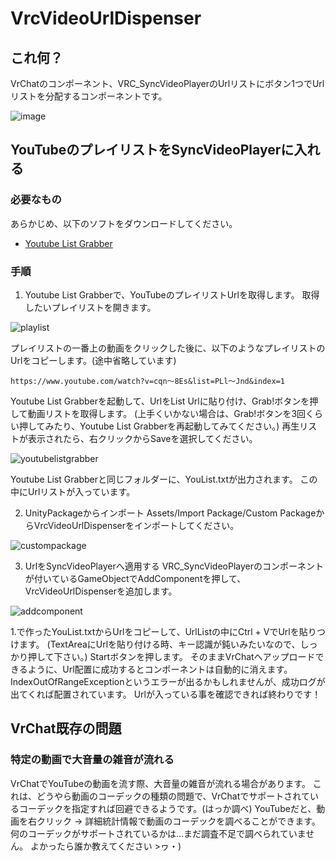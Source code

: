 # VrcVideoUrlDispenser

## これ何？
VrChatのコンポーネント、VRC_SyncVideoPlayerのUrlリストにボタン1つでUrlリストを分配するコンポーネントです。

![image](https://user-images.githubusercontent.com/38412381/38889696-69a0d5a2-42ba-11e8-8955-f1bccaaccb3a.gif)

## YouTubeのプレイリストをSyncVideoPlayerに入れる
### 必要なもの
あらかじめ、以下のソフトをダウンロードしてください。
- [Youtube List Grabber](https://sourceforge.net/projects/youtubelistgrabber/)

### 手順
1. Youtube List Grabberで、YouTubeのプレイリストUrlを取得します。
取得したいプレイリストを開きます。

![playlist](https://user-images.githubusercontent.com/38412381/38888836-c46966d2-42b7-11e8-963a-aab260ee207b.png)

プレイリストの一番上の動画をクリックした後に、以下のようなプレイリストのUrlをコピーします。(途中省略しています)
```
https://www.youtube.com/watch?v=cqn～8Es&list=PLl～Jnd&index=1
```
Youtube List Grabberを起動して、UrlをList Urlに貼り付け、Grab!ボタンを押して動画リストを取得します。
(上手くいかない場合は、Grab!ボタンを3回くらい押してみたり、Youtube List Grabberを再起動してみてください。)
再生リストが表示されたら、右クリックからSaveを選択してください。

![youtubelistgrabber](https://user-images.githubusercontent.com/38412381/38888901-f65300b8-42b7-11e8-99da-e72a467f8cc7.png)

Youtube List Grabberと同じフォルダーに、YouList.txtが出力されます。
この中にUrlリストが入っています。

2. UnityPackageからインポート
Assets/Import Package/Custom PackageからVrcVideoUrlDispenserをインポートしてください。

![custompackage](https://user-images.githubusercontent.com/38412381/38888925-07582582-42b8-11e8-8ca9-bb38ddfb54f8.png)

3. UrlをSyncVideoPlayerへ適用する
VRC_SyncVideoPlayerのコンポーネントが付いているGameObjectでAddComponentを押して、VrcVideoUrlDispenserを追加します。

![addcomponent](https://user-images.githubusercontent.com/38412381/38888946-147f3a52-42b8-11e8-81be-9f5e4be8790a.png)

1.で作ったYouList.txtからUrlをコピーして、UrlListの中にCtrl + VでUrlを貼りつけます。
(TextAreaにUrlを貼り付ける時、キー認識が鈍いみたいなので、しっかり押して下さい。)
Startボタンを押します。
そのままVrChatへアップロードできるように、Url配置に成功するとコンポーネントは自動的に消えます。
IndexOutOfRangeExceptionというエラーが出るかもしれませんが、成功ログが出てくれば配置されています。
Urlが入っている事を確認できれば終わりです！

## VrChat既存の問題
### 特定の動画で大音量の雑音が流れる
VrChatでYouTubeの動画を流す際、大音量の雑音が流れる場合があります。
これは、どうやら動画のコーデックの種類の問題で、VrChatでサポートされているコーデックを指定すれば回避できるようです。(はっか調べ)
YouTubeだと、動画を右クリック → 詳細統計情報で動画のコーデックを調べることができます。
何のコーデックがサポートされているかは...まだ調査不足で調べられていません。
よかったら誰か教えてください >ヮ・)
